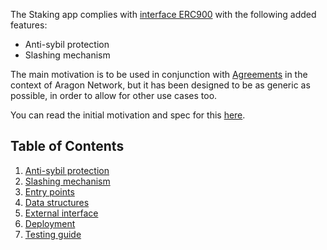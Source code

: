The Staking app complies with [interface ERC900](https://eips.ethereum.org/EIPS/eip-900) with the following added features:

- Anti-sybil protection
- Slashing mechanism

The main motivation is to be used in conjunction with [Agreements](https://github.com/aragon/aragon-apps/tree/master/apps/agreement) in the context of Aragon Network, but it has been designed to be as generic as possible, in order to allow for other use cases too.

You can read the initial motivation and spec for this [here](https://forum.aragon.org/t/staking-locks-spec-v2/217).

## Table of Contents

1. [Anti-sybil protection](./1-anti-sybil)
2. [Slashing mechanism](./2-slashing)
3. [Entry points](./3-entry-points)
4. [Data structures](./4-data-structures)
5. [External interface](./5-external-interface)
6. [Deployment](./6-deployment)
7. [Testing guide](./7-testing-guide)


